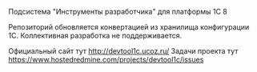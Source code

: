Подсистема "Инструменты разработчика" для платформы 1С 8

Репозиторий обновляется конвертацией из хранилища конфигурации 1С. Коллективная разработка не поддерживается. 

Официальный сайт тут http://devtool1c.ucoz.ru/
Задачи проекта тут https://www.hostedredmine.com/projects/devtool1c/issues
